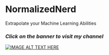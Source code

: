 # NormalizedNerd
Extrapolate your Machine Learning Abilities

### *Click on the banner to visit my channel*
[![IMAGE ALT TEXT HERE](https://pbs.twimg.com/profile_banners/1105409193572392960/1552386021/1500x500)](https://www.youtube.com/NormalizedNerd)
